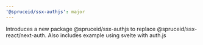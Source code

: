 ```yaml
---
'@spruceid/ssx-authjs': major
---
```


Introduces a new package @spruceid/ssx-authjs to replace @spruceid/ssx-react/next-auth. Also includes example using svelte with auth.js
